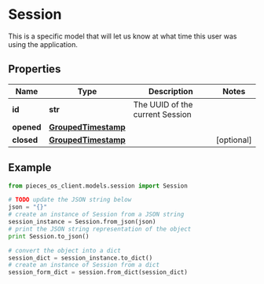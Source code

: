 # Session

This is a specific model that will let us know at what time this user was using the application.

## Properties

Name | Type | Description | Notes
------------ | ------------- | ------------- | -------------
**id** | **str** | The UUID of the current Session | 
**opened** | [**GroupedTimestamp**](GroupedTimestamp) |  | 
**closed** | [**GroupedTimestamp**](GroupedTimestamp) |  | [optional] 

## Example

```python
from pieces_os_client.models.session import Session

# TODO update the JSON string below
json = "{}"
# create an instance of Session from a JSON string
session_instance = Session.from_json(json)
# print the JSON string representation of the object
print Session.to_json()

# convert the object into a dict
session_dict = session_instance.to_dict()
# create an instance of Session from a dict
session_form_dict = session.from_dict(session_dict)
```



